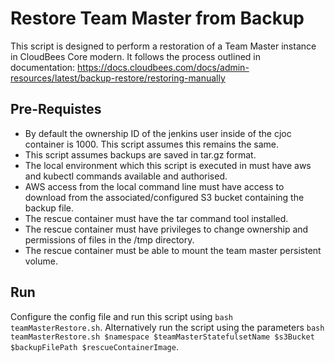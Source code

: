 # Restore Team Master from Backup
This script is designed to perform a restoration of a Team Master instance in CloudBees Core modern.
It follows the process outlined in documentation: https://docs.cloudbees.com/docs/admin-resources/latest/backup-restore/restoring-manually


## Pre-Requistes
- By default the ownership ID of the jenkins user inside of the cjoc container is 1000. This script assumes this remains the same.
- This script assumes backups are saved in tar.gz format.
- The local environment which this script is executed in must have aws and kubectl commands available and authorised.
- AWS access from the local command line must have access to download from the associated/configured S3 bucket containing the backup file.
- The rescue container must have the tar command tool installed.
- The rescue container must have privileges to change ownership and permissions of files in the /tmp directory.
- The rescue container must be able to mount the team master persistent volume.

## Run
Configure the config file and run this script using `bash teamMasterRestore.sh`.
Alternatively run the script using the parameters `bash teamMasterRestore.sh $namespace $teamMasterStatefulsetName $s3Bucket $backupFilePath $rescueContainerImage`.
